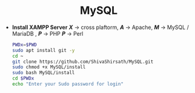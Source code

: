 <h1 align=center>MySQL</h1>

+ **Install XAMPP Server**
  _**X**_ -> cross plaftorm,
  _**A**_ -> Apache,
  _**M**_ -> MySQL / MariaDB , 
  _**P**_ -> PHP
  _**P**_ -> Perl
  ```bash
  PWDx=$PWD
  sudo apt install git -y
  cd ~
  git clone https://github.com/ShivaShirsath/MySQL.git
  sudo chmod +x MySQL/install
  sudo bash MySQL/install
  cd $PWDx
  echo "Enter your Sudo password for login"
  ```


